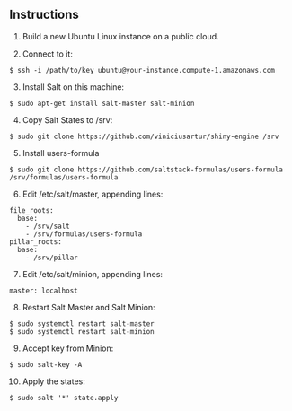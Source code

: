 Instructions
------

1. Build a new Ubuntu Linux instance on a public cloud.

2. Connect to it:
```
$ ssh -i /path/to/key ubuntu@your-instance.compute-1.amazonaws.com
```

3. Install Salt on this machine:
```
$ sudo apt-get install salt-master salt-minion
```

4. Copy Salt States to /srv:
```
$ sudo git clone https://github.com/viniciusartur/shiny-engine /srv
```

5. Install users-formula
```
$ sudo git clone https://github.com/saltstack-formulas/users-formula /srv/formulas/users-formula
```

6. Edit /etc/salt/master, appending lines:
```
file_roots:
  base:
    - /srv/salt
    - /srv/formulas/users-formula
pillar_roots:
  base:
    - /srv/pillar
```

7. Edit /etc/salt/minion, appending lines:
```
master: localhost
```

8. Restart Salt Master and Salt Minion:
```
$ sudo systemctl restart salt-master
$ sudo systemctl restart salt-minion
```

9. Accept key from Minion:
```
$ sudo salt-key -A
```

10. Apply the states:
```
$ sudo salt '*' state.apply
```
